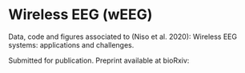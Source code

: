 # Wireless EEG (wEEG)

Data, code and figures associated to (Niso et al. 2020): Wireless EEG systems: applications and challenges.

Submitted for publication. Preprint available at bioRxiv:
